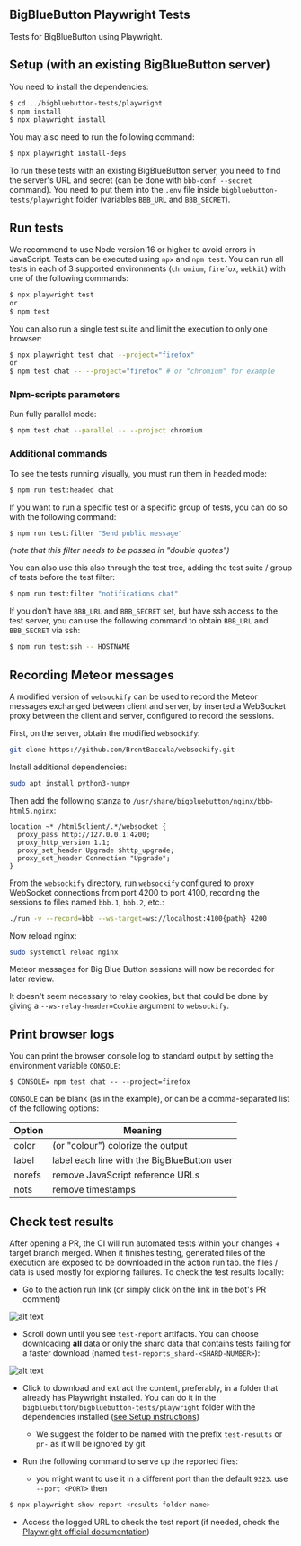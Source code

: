 ## BigBlueButton Playwright Tests

Tests for BigBlueButton using Playwright.

## Setup (with an existing BigBlueButton server)

You need to install the dependencies:
```bash
$ cd ../bigbluebutton-tests/playwright
$ npm install
$ npx playwright install
```
You may also need to run the following command:
```bash
$ npx playwright install-deps
```
To run these tests with an existing BigBlueButton server, you need to find the server's URL and secret (can be done with `bbb-conf --secret` command). You need to put them into the `.env` file inside `bigbluebutton-tests/playwright` folder (variables `BBB_URL` and `BBB_SECRET`).

## Run tests

We recommend to use Node version 16 or higher to avoid errors in JavaScript.
Tests can be executed using `npx` and `npm test`. You can run all tests in each of 3 supported environments (`chromium`, `firefox`, `webkit`) with one of the following commands:
```bash
$ npx playwright test
or
$ npm test
```

You can also run a single test suite and limit the execution to only one browser:
```bash
$ npx playwright test chat --project="firefox"
or
$ npm test chat -- --project="firefox" # or "chromium" for example
```

### Npm-scripts parameters

Run fully parallel mode:
```bash
$ npm test chat --parallel -- --project chromium
```

### Additional commands

To see the tests running visually, you must run them in headed mode:
```bash
$ npm run test:headed chat
```

If you want to run a specific test or a specific group of tests, you can do so with the following command:
```bash
$ npm run test:filter "Send public message"
```
_(note that this filter needs to be passed in "double quotes")_

You can also use this also through the test tree, adding the test suite / group of tests before the test filter:
```bash
$ npm run test:filter "notifications chat"
```

If you don't have `BBB_URL` and `BBB_SECRET` set, but have ssh access to the test server, you can use the following command to obtain `BBB_URL` and `BBB_SECRET` via ssh:

```bash
$ npm run test:ssh -- HOSTNAME
```

## Recording Meteor messages

A modified version of `websockify` can be used to record the Meteor messages exchanged between client and server, by inserted a WebSocket proxy between the client and server, configured to record the sessions.

First, on the server, obtain the modified `websockify`:

```bash
git clone https://github.com/BrentBaccala/websockify.git
```

Install additional dependencies:

```bash
sudo apt install python3-numpy
```

Then add the following stanza to `/usr/share/bigbluebutton/nginx/bbb-html5.nginx`:

```
location ~* /html5client/.*/websocket {
  proxy_pass http://127.0.0.1:4200;
  proxy_http_version 1.1;
  proxy_set_header Upgrade $http_upgrade;
  proxy_set_header Connection "Upgrade";
}
```

From the `websockify` directory, run `websockify` configured to proxy WebSocket connections from port 4200 to port 4100, recording the sessions to files named `bbb.1`, `bbb.2`, etc.:

```bash
./run -v --record=bbb --ws-target=ws://localhost:4100{path} 4200
```

Now reload nginx:

```bash
sudo systemctl reload nginx
```

Meteor messages for Big Blue Button sessions will now be recorded for later review.

It doesn't seem necessary to relay cookies, but that could be done by giving a `--ws-relay-header=Cookie` argument to `websockify`.

## Print browser logs

You can print the browser console log to standard output by setting the environment variable `CONSOLE`:

```
$ CONSOLE= npm test chat -- --project=firefox
```

`CONSOLE` can be blank (as in the example), or can be a comma-separated list of the following options:

| Option | Meaning |
| ------ | ------- |
| color  | (or "colour") colorize the output |
| label  | label each line with the BigBlueButton user |
| norefs | remove JavaScript reference URLs |
| nots   | remove timestamps |

## Check test results

After opening a PR, the CI will run automated tests within your changes + target branch merged. When it finishes testing, generated files of the execution are exposed to be downloaded in the action run tab. the files / data is used mostly for exploring failures. To check the test results locally:

- Go to the action run link (or simply click on the link in the bot's PR comment)

![alt text](core/docs/images/pr-bot-comment.png)

- Scroll down until you see `test-report` artifacts. You can choose downloading **all** data or only the shard data that contains tests failing for a faster download (named `test-reports_shard-<SHARD-NUMBER>`):

![alt text](core/docs/images/artifacts-list.png)

- Click to download and extract the content, preferably, in a folder that already has Playwright installed. You can do it in the `bigbluebutton/bigbluebutton-tests/playwright` folder with the dependencies installed ([see Setup instructions](#setup-with-an-existing-bigbluebutton-server))

  - We suggest the folder to be named with the prefix `test-results` or `pr-` as it will be ignored by git

- Run the following command to serve up the reported files:
  - you might want to use it in a different port than the default `9323`. use `--port <PORT>` then

```sh
$ npx playwright show-report <results-folder-name>
```
- Access the logged URL to check the test report (if needed, check the [Playwright official documentation](https://playwright.dev/docs/trace-viewer-intro#opening-the-html-report))
